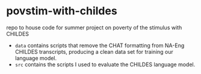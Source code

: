 # povstim-with-childes
repo to house code for summer project on poverty of the stimulus with CHILDES

* `data` contains scripts that remove the CHAT formatting from NA-Eng CHILDES transcripts, producing a clean data set for training our language model.
* `src` contains the scripts I used to evaluate the CHILDES language model.
